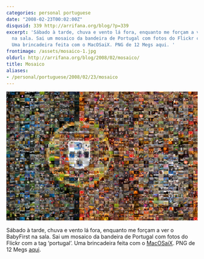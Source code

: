 ```yaml
---
categories: personal portuguese
date: "2008-02-23T00:02:00Z"
disqusid: 339 http://arrifana.org/blog/?p=339
excerpt: 'Sábado à tarde, chuva e vento lá fora, enquanto me forçam a ver o BabyFirst
  na sala. Sai um mosaico da bandeira de Portugal com fotos do Flickr com a tag ‘portugal’.
  Uma brincadeira feita com o MacOSaiX. PNG de 12 Megs aqui. '
frontimage: /assets/mosaico-1.jpg
oldurl: http://arrifana.org/blog/2008/02/mosaico/
title: Mosaico
aliases:
- /personal/portuguese/2008/02/23/mosaico
---
```


![](/assets/mosaico-1.jpg "photo 1")

Sábado à tarde, chuva e vento lá fora, enquanto me forçam a ver o BabyFirst na sala. Sai um mosaico da bandeira de Portugal com fotos do Flickr com a tag ‘portugal’. Uma brincadeira feita com o [MacOSaiX][1]. PNG de 12 Megs [aqui][2].

[1]: http://homepage.mac.com/knarf/MacOSaiX/
[2]: /assets/mosaico-1.jpg